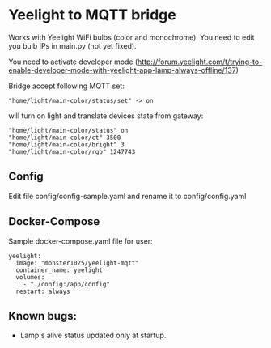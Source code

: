 # Yeelight to MQTT bridge

Works with Yeelight WiFi bulbs (color and monochrome).
You need to edit you bulb IPs in main.py (not yet fixed).

You need to activate developer mode (http://forum.yeelight.com/t/trying-to-enable-developer-mode-with-yeelight-app-lamp-always-offline/137)

Bridge accept following MQTT set:
```
"home/light/main-color/status/set" -> on 
```

will turn on light and translate devices state from gateway:
```
"home/light/main-color/status" on
"home/light/main-color/ct" 3500
"home/light/main-color/bright" 3
"home/light/main-color/rgb" 1247743
```

## Config
Edit file config/config-sample.yaml and rename it to config/config.yaml

## Docker-Compose
Sample docker-compose.yaml file for user:
```
yeelight:
  image: "monster1025/yeelight-mqtt"
  container_name: yeelight
  volumes:
    - "./config:/app/config"
  restart: always
```

## Known bugs:
- Lamp's alive status updated only at startup.
